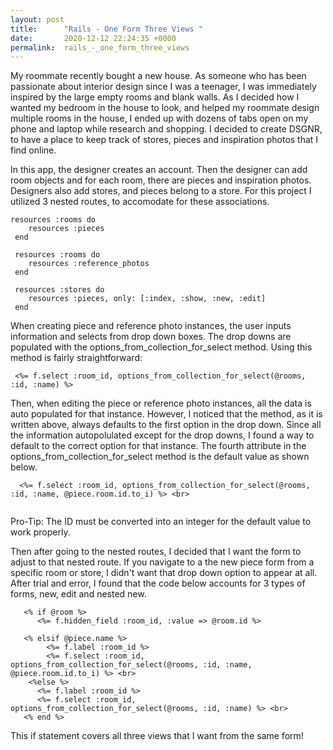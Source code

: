 ```yaml
---
layout: post
title:      "Rails - One Form Three Views "
date:       2020-12-12 22:24:35 +0000
permalink:  rails_-_one_form_three_views
---
```



My roommate recently bought a new house. As someone who has been passionate about interior design since I was a teenager, I was immediately inspired by the large empty rooms and blank walls. As I decided how I wanted my bedroom in the house to look, and helped my roommate design multiple rooms in the house, I ended up with dozens of tabs open on my phone and laptop while research and shopping. I decided to create DSGNR, to have a place to keep track of stores, pieces and inspiration photos that I find online. 

In this app, the designer creates an account. Then the designer can add room objects and for each room, there are pieces and inspiration photos. Designers also add stores, and pieces belong to a store. For this project I utilized 3 nested routes, to accomodate for these associations. 

```
resources :rooms do
    resources :pieces
 end
 
 resources :rooms do
    resources :reference_photos
 end

 resources :stores do
    resources :pieces, only: [:index, :show, :new, :edit]
 end
```

When creating piece and reference photo instances, the user inputs information and selects from drop down boxes. The drop downs are populated with the options_from_collection_for_select method. Using this method is fairly straightforward: 

```
 <%= f.select :room_id, options_from_collection_for_select(@rooms, :id, :name) %>
```

Then, when editing the piece or reference photo instances, all the data is auto populated for that instance. However, I noticed that the method, as it is written above, always defaults to the first option in the drop down. Since all the information autopolulated except for the drop downs, I found a way to default to the correct option for that instance. The fourth attribute in the options_from_collection_for_select method is the default value as shown below.  

```
  <%= f.select :room_id, options_from_collection_for_select(@rooms, :id, :name, @piece.room.id.to_i) %> <br>
  
```

Pro-Tip: The ID must be converted into an integer for the default value to work properly. 

Then after going to the nested routes, I decided that I want the form to adjust to that nested route. If you navigate to a the new piece form from a specific room or store, I didn't want that drop down option to appear at all. After trial and error, I found that the code below accounts for 3 types of forms, new, edit and nested new. 

```
   <% if @room %>
      <%= f.hidden_field :room_id, :value => @room.id %>

   <% elsif @piece.name %>
        <%= f.label :room_id %>
        <%= f.select :room_id, options_from_collection_for_select(@rooms, :id, :name, @piece.room.id.to_i) %> <br>
    <%else %>
      <%= f.label :room_id %>
      <%= f.select :room_id, options_from_collection_for_select(@rooms, :id, :name) %> <br>
   <% end %>
```

This if statement covers all three views that I want from the same form! 


